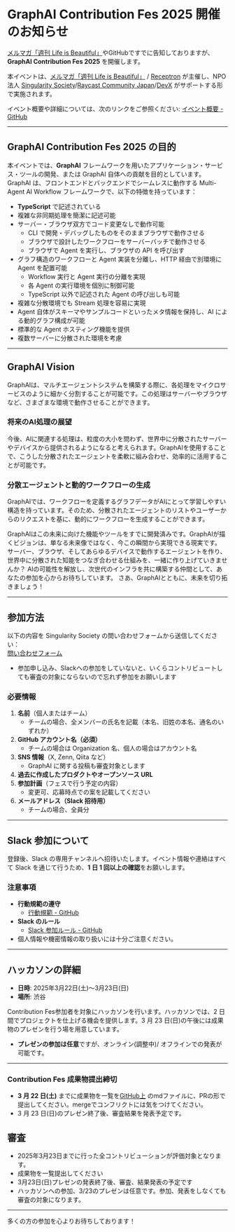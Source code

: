 # GraphAI Contribution Fes 2025 開催のお知らせ

[メルマガ「週刊 Life is Beautiful」](https://www.mag2.com/m/0001323030)やGitHubですでに告知しておりますが、**GraphAI Contribution Fes 2025** を開催します。

本イベントは、[メルマガ「週刊 Life is Beautiful」](https://www.mag2.com/m/0001323030) / [Receptron](https://github.com/receptron/) が主催し、NPO法人 [Singularity Society](https://singularitysociety.org/)/[Raycast Community Japan](https://raycast.connpass.com/)/[DevX](https://devx.jp/) がサポートする形で実施されます。

イベント概要や詳細については、次のリンクをご参照ください: [イベント概要 - GitHub](https://github.com/snakajima/life-is-beautiful)

---

## **GraphAI Contribution Fes 2025 の目的**

本イベントでは、**GraphAI** フレームワークを用いたアプリケーション・サービス・ツールの開発、または GraphAI 自体への貢献を目的としています。  
GraphAI は、フロントエンドとバックエンドでシームレスに動作する Multi-Agent AI Workflow フレームワークで、以下の特徴を持っています：

- **TypeScript** で記述されている  
- 複雑な非同期処理を簡潔に記述可能  
- サーバー・ブラウザ双方でコード変更なしで動作可能  
  - CLI で開発・デバッグしたものをそのままブラウザで動作させる  
  - ブラウザで設計したワークフローをサーバーバッチで動作させる
  - ブラウザで Agent を実行し、ブラウザの API を呼び出す  
- グラフ構造のワークフローと Agent 実装を分離し、HTTP 経由で別環境に Agent を配置可能
  - Workflow 実行と Agent 実行の分離を実現
  - 各 Agent の実行環境を個別に制御可能
  - TypeScript 以外で記述された Agent の呼び出しも可能  
- 複雑な分散環境でも Stream 処理を容易に実現  
- Agent 自体がスキーマやサンプルコードといったメタ情報を保持し、AI による動的グラフ構成が可能  
- 標準的な Agent ホスティング機能を提供  
- 複数サーバーに分散された環境を考慮  


---

## GraphAI Vision
GraphAIは、マルチエージェントシステムを構築する際に、各処理をマイクロサービスのように細かく分割することが可能です。この処理はサーバーやブラウザなど、さまざまな環境で動作させることができます。

### 将来のAI処理の展望
今後、AIに関連する処理は、粒度の大小を問わず、世界中に分散されたサーバーやデバイスから提供されるようになると考えられます。GraphAIを使用することで、こうした分散されたエージェントを柔軟に組み合わせ、効率的に活用することが可能です。

### 分散エージェントと動的ワークフローの生成
GraphAIでは、ワークフローを定義するグラフデータがAIにとって学習しやすい構造を持っています。そのため、分散されたエージェントのリストやユーザーからのリクエストを基に、動的にワークフローを生成することができます。

GraphAIはこの未来に向けた機能やツールをすでに開発済みです。GraphAIが描くビジョンは、単なる未来像ではなく、今この瞬間から実現できる現実です。
サーバー、ブラウザ、そしてあらゆるデバイスで動作するエージェントを作り、世界中に分散された知能をつなぎ合わせる仕組みを、一緒に作り上げていきませんか？
AIの可能性を解放し、次世代のインフラを共に構築する仲間として、あなたの参加を心からお待ちしています。
さあ、GraphAIとともに、未来を切り拓きましょう！

---

## **参加方法**

以下の内容を Singularity Society の問い合わせフォームから送信してください：  
[問い合わせフォーム](https://docs.google.com/forms/u/7/d/e/1FAIpQLSfk1cnTUwBvalTqm9un_p9Oyl9LckVgmKC40ifyhtAU3BcTuw/viewform)

* 参加申し込み、Slackへの参加をしていないと、いくらコントリビュートしても審査の対象にならないので忘れず参加をお願いします

### 必要情報
1. **名前**（個人またはチーム）  
   - チームの場合、全メンバーの氏名を記載（本名、旧姓の本名、通名のいずれか）  
2. **GitHub アカウント名（必須）**  
   - チームの場合は Organization 名、個人の場合はアカウント名  
3. **SNS 情報**（X, Zenn, Qiita など）  
   - GraphAI に関する投稿も審査対象とします  
4. **過去に作成したプロダクトやオープンソース URL**  
5. **参加計画**（フェスで行う予定の内容）  
   - 変更可、応募時点での案を記載してください  
6. **メールアドレス（Slack 招待用）**  
   - チームの場合、全員分
---

## **Slack 参加について**
登録後、Slack の専用チャンネルへ招待いたします。イベント情報や連絡はすべて Slack を通じて行うため、**1 日 1 回以上の確認**をお願いします。

### 注意事項
- **行動規範の遵守**
  - [行動規範 - GitHub](https://github.com/SingularitySociety/societys_statement/blob/main/code-of-conduct.md)  
- **Slack のルール**
  - [Slack 参加ルール - GitHub](https://github.com/SingularitySociety/societys_statement/blob/main/SlackRule.md)  
- 個人情報や機密情報の取り扱いには十分ご注意ください。

---

## **ハッカソンの詳細**

- **日時**: 2025年3月22日(土)～3月23日(日)  
- **場所**: 渋谷  

Contribution Fes参加者を対象にハッカソンを行います。ハッカソンでは、2 日間でプロジェクトを仕上げる機会を提供します。3 月 23 日(日)の午後には成果物のプレゼンを行う場を用意しています。  

- **プレゼンの参加は任意**ですが、オンライン(調整中)/ オフラインでの発表が可能です。  

---

### Contribution Fes 成果物提出締切
- **3 月 22 日(土)** までに成果物を一覧を[GitHub上](https://github.com/snakajima/life-is-beautiful) のmdファイルに、PRの形で提出してください。mergeでコンフリクトには気をつけてください。
- 3 月 23 日(日)のプレゼン終了後、審査結果を発表予定です。

## 審査
- 2025年3月23日までに行った全コントリビューションが評価対象となります。  
- 成果物を一覧提出してください
- 3月23日(日)プレゼンの発表終了後、審査、結果発表の予定です
- ハッカソンへの参加、3/23のプレゼンは任意です。参加、発表をしなくても審査の対象になります。

---

多くの方の参加を心よりお待ちしております！

